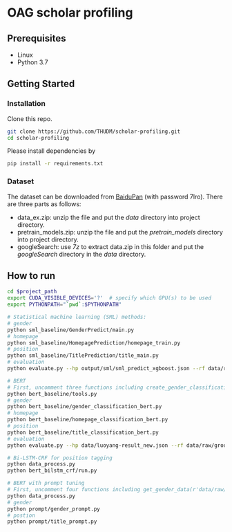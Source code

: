 # OAG scholar profiling

## Prerequisites

- Linux
- Python 3.7

## Getting Started

### Installation

Clone this repo.

```bash
git clone https://github.com/THUDM/scholar-profiling.git
cd scholar-profiling
```

Please install dependencies by

```bash
pip install -r requirements.txt
```

### Dataset

The dataset can be downloaded from [BaiduPan](https://pan.baidu.com/s/1rpwjKInye7ZptmvkmDTPww) (with password 7lro). There are three parts as follows:
- data_ex.zip: unzip the file and put the _data_ directory into project directory.
- pretrain_models.zip: unzip the file and put the _pretrain_models_ directory into project directory.
- googleSearch: use _7z_ to extract data.zip in this folder and put the _googleSearch_ directory in the _data_ directory.

## How to run
```bash
cd $project_path
export CUDA_VISIBLE_DEVICES='?'  # specify which GPU(s) to be used
export PYTHONPATH="`pwd`:$PYTHONPATH"

# Statistical machine learning (SML) methods:
# gender
python sml_baseline/GenderPredict/main.py
# homepage
python sml_baseline/HomepagePrediction/homepage_train.py
# position
python sml_baseline/TitlePrediction/title_main.py
# evaluation
python evaluate.py --hp output/sml/sml_predict_xgboost.json --rf data/raw/ground_truth.json

# BERT
# First, uncomment three functions including create_gender_classification_data(), create_homepage_classification_data(), create_title_classification_data() to generate training data
python bert_baseline/tools.py 
# gender
python bert_baseline/gender_classification_bert.py
# homepage
python bert_baseline/homepage_classification_bert.py
# position
python bert_baseline/title_classification_bert.py
# evaluation
python evaluate.py --hp data/luoyang-result_new.json --rf data/raw/ground_truth.json

# Bi-LSTM-CRF for position tagging
python data_process.py
python bert_bilstm_crf/run.py

# BERT with prompt tuning
# First, uncomment four functions including get_gender_data(r'data/raw/new_dev.xlsx'), get_title_data(r'data/raw/new_dev.xlsx'), get_gender_test(), and get_train_data() to generate training data
python data_process.py
# gender
python prompt/gender_prompt.py
# postion
python prompt/title_prompt.py

```
